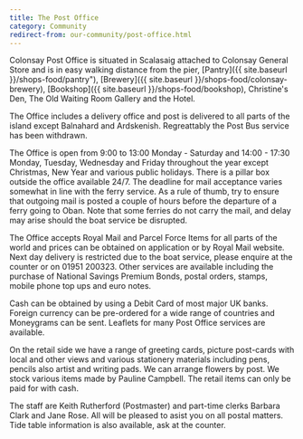 ```yaml
---
title: The Post Office
category: Community
redirect-from: our-community/post-office.html
---
```


Colonsay Post Office is situated in Scalasaig attached to Colonsay General Store and is in easy walking distance from the pier, [Pantry]({{ site.baseurl }}/shops-food/pantry"), [Brewery]({{ site.baseurl }}/shops-food/colonsay-brewery), [Bookshop]({{ site.baseurl }}/shops-food/bookshop), Christine's Den, The Old Waiting Room Gallery and the Hotel.

The Office includes a delivery office and post is delivered to all parts of the island except Balnahard and Ardskenish. Regreattably the Post Bus service has been withdrawn.

The Office is open from 9:00 to 13:00 Monday - Saturday and 14:00 - 17:30 Monday, Tuesday, Wednesday and Friday throughout the year except Christmas, New Year and various public holidays. There is a pillar box outside the office available 24/7. The deadline for mail acceptance varies somewhat in line with the ferry service. As a rule of thumb, try to ensure that outgoing mail is posted a couple of hours before the departure of a ferry going to Oban. Note that some ferries do not carry the mail, and delay may arise should the boat service be disrupted.

The Office accepts Royal Mail and Parcel Force Items for all parts of the world and prices can be obtained on application or by Royal Mail website. Next day delivery is restricted due to the boat service, please enquire at the counter or on 01951 200323. Other services are available including the purchase of National Savings Premium Bonds, postal orders, stamps, mobile phone top ups and euro notes.

Cash can be obtained by using a Debit Card of most major UK banks. Foreign currency can be pre-ordered for a wide range of countries and Moneygrams can be sent. Leaflets for many Post Office services are available.

On the retail side we have a range of greeting cards, picture post-cards with local and other views and various stationery materials including pens, pencils also artist and writing pads. We can arrange flowers by post. We stock various items made by Pauline Campbell. The retail items can only be paid for with cash.

The staff are Keith Rutherford (Postmaster) and part-time clerks Barbara Clark and Jane Rose. All will be pleased to asist you on all postal matters. Tide table information is also available, ask at the counter.